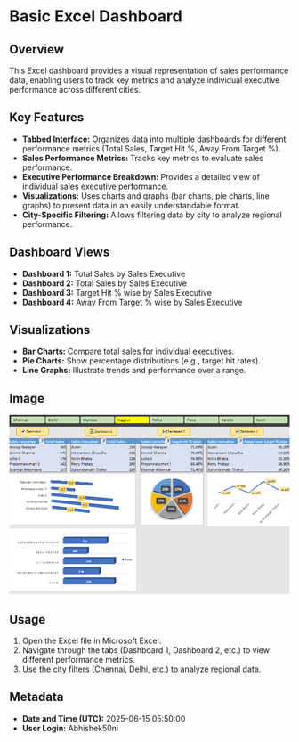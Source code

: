 # Basic Excel Dashboard

## Overview

This Excel dashboard provides a visual representation of sales performance data, enabling users to track key metrics and analyze individual executive performance across different cities.

## Key Features

*   **Tabbed Interface:** Organizes data into multiple dashboards for different performance metrics (Total Sales, Target Hit %, Away From Target %).
*   **Sales Performance Metrics:** Tracks key metrics to evaluate sales performance.
*   **Executive Performance Breakdown:** Provides a detailed view of individual sales executive performance.
*   **Visualizations:** Uses charts and graphs (bar charts, pie charts, line graphs) to present data in an easily understandable format.
*   **City-Specific Filtering:** Allows filtering data by city to analyze regional performance.

## Dashboard Views

*   **Dashboard 1:** Total Sales by Sales Executive
*   **Dashboard 2:** Total Sales by Sales Executive
*   **Dashboard 3:** Target Hit % wise by Sales Executive
*   **Dashboard 4:** Away From Target % wise by Sales Executive

## Visualizations

*   **Bar Charts:** Compare total sales for individual executives.
*   **Pie Charts:** Show percentage distributions (e.g., target hit rates).
*   **Line Graphs:** Illustrate trends and performance over a range.

## Image

![Basic Excel Dashboard](Dashboard1.png)

## Usage

1.  Open the Excel file in Microsoft Excel.
2.  Navigate through the tabs (Dashboard 1, Dashboard 2, etc.) to view different performance metrics.
3.  Use the city filters (Chennai, Delhi, etc.) to analyze regional data.

## Metadata

*   **Date and Time (UTC):** 2025-06-15 05:50:00
*   **User Login:** Abhishek50ni